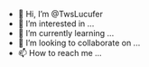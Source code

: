 - 👋 Hi, I’m @TwsLucufer
- 👀 I’m interested in ...
- 🌱 I’m currently learning ...
- 💞️ I’m looking to collaborate on ...
- 📫 How to reach me ...

<!---
TwsLucufer/TwsLucufer is a ✨ special ✨ repository because its `README.md` (this file) appears on your GitHub profile.
You can click the Preview link to take a look at your changes.
--->
